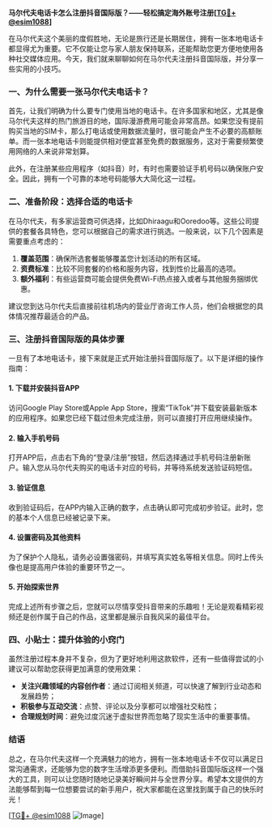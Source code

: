 **马尔代夫电话卡怎么注册抖音国际版？——轻松搞定海外账号注册[[TG💪+ @esim1088](https://t.me/s/esim1088)]**

在马尔代夫这个美丽的度假胜地，无论是旅行还是长期居住，拥有一张本地电话卡都显得尤为重要。它不仅能让您与家人朋友保持联系，还能帮助您更方便地使用各种社交媒体应用。今天，我们就来聊聊如何在马尔代夫注册抖音国际版，并分享一些实用的小技巧。

### 一、为什么需要一张马尔代夫电话卡？

首先，让我们明确为什么要专门使用当地的电话卡。在许多国家和地区，尤其是像马尔代夫这样的热门旅游目的地，国际漫游费用可能会非常高昂。如果您没有提前购买当地的SIM卡，那么打电话或使用数据流量时，很可能会产生不必要的高额账单。而一张本地电话卡则能提供相对便宜甚至免费的数据服务，这对于需要频繁使用网络的人来说非常划算。

此外，在注册某些应用程序（如抖音）时，有时也需要验证手机号码以确保账户安全。因此，拥有一个可靠的本地号码能够大大简化这一过程。

### 二、准备阶段：选择合适的电话卡

在马尔代夫，有多家运营商可供选择，比如Dhiraagu和Ooredoo等。这些公司提供的套餐各具特色，您可以根据自己的需求进行挑选。一般来说，以下几个因素是需要重点考虑的：

1. **覆盖范围**：确保所选套餐能够覆盖您计划活动的所有区域。
2. **资费标准**：比较不同套餐的价格和服务内容，找到性价比最高的选项。
3. **额外福利**：有些运营商可能会提供免费Wi-Fi热点接入或者与其他服务捆绑优惠。

建议您到达马尔代夫后直接前往机场内的营业厅咨询工作人员，他们会根据您的具体情况推荐最适合的产品。

### 三、注册抖音国际版的具体步骤

一旦有了本地电话卡，接下来就是正式开始注册抖音国际版了。以下是详细的操作指南：

#### 1. 下载并安装抖音APP
访问Google Play Store或Apple App Store，搜索“TikTok”并下载安装最新版本的应用程序。如果您已经下载过但未完成注册，则可以直接打开应用继续操作。

#### 2. 输入手机号码
打开APP后，点击右下角的“登录/注册”按钮，然后选择通过手机号码注册新账户。输入您从马尔代夫购买的电话卡对应的号码，并等待系统发送验证码短信。

#### 3. 验证信息
收到验证码后，在APP内输入正确的数字，点击确认即可完成初步验证。此时，您的基本个人信息已经被记录下来。

#### 4. 设置密码及其他资料
为了保护个人隐私，请务必设置强密码，并填写真实姓名等相关信息。同时上传头像也是提高用户体验的重要环节之一。

#### 5. 开始探索世界
完成上述所有步骤之后，您就可以尽情享受抖音带来的乐趣啦！无论是观看精彩视频还是创作属于自己的作品，这里都是展示自我风采的最佳平台。

### 四、小贴士：提升体验的小窍门

虽然注册过程本身并不复杂，但为了更好地利用这款软件，还有一些值得尝试的小建议可以帮助您获得更加满意的使用效果：

- **关注兴趣领域的内容创作者**：通过订阅相关频道，可以快速了解到行业动态和发展趋势；
- **积极参与互动交流**：点赞、评论以及分享都可以增强社交粘性；
- **合理规划时间**：避免过度沉迷于虚拟世界而忽略了现实生活中的重要事情。

### 结语

总之，在马尔代夫这样一个充满魅力的地方，拥有一张本地电话卡不仅可以满足日常沟通需求，还能够为您的数字生活增添更多便利。而借助抖音国际版这样一个强大的工具，则可以让您随时随地记录美好瞬间并与全世界分享。希望本文提供的方法能够帮到每一位想要尝试的新手用户，祝大家都能在这里找到属于自己的快乐时光！

[[TG💪+ @esim1088](https://t.me/s/esim1088) ![Image](https://i.postimg.cc/4NQfJmqS/Snipaste-2025-05-13-00-14-12.png)]
